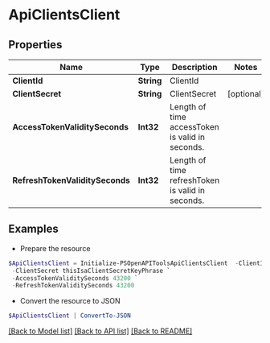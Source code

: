 # ApiClientsClient
## Properties

Name | Type | Description | Notes
------------ | ------------- | ------------- | -------------
**ClientId** | **String** | ClientId | 
**ClientSecret** | **String** | ClientSecret | [optional] 
**AccessTokenValiditySeconds** | **Int32** | Length of time accessToken is valid in seconds. | 
**RefreshTokenValiditySeconds** | **Int32** | Length of time refreshToken is valid in seconds. | 

## Examples

- Prepare the resource
```powershell
$ApiClientsClient = Initialize-PSOpenAPIToolsApiClientsClient  -ClientId Test Client `
 -ClientSecret thisIsaClientSecretKeyPhrase `
 -AccessTokenValiditySeconds 43200 `
 -RefreshTokenValiditySeconds 43200
```

- Convert the resource to JSON
```powershell
$ApiClientsClient | ConvertTo-JSON
```

[[Back to Model list]](../README.md#documentation-for-models) [[Back to API list]](../README.md#documentation-for-api-endpoints) [[Back to README]](../README.md)

